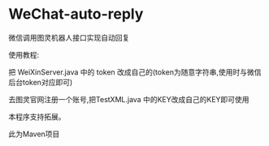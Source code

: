 # WeChat-auto-reply

微信调用图灵机器人接口实现自动回复

使用教程:

把 WeiXinServer.java 中的 token 改成自己的(token为随意字符串,使用时与微信后台token对应即可)

去图灵官网注册一个账号,把TestXML.java 中的KEY改成自己的KEY即可使用

本程序支持拓展。

此为Maven项目
